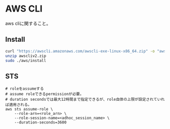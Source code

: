 # AWS CLI

aws cliに関すること。

## Install

```sh
curl "https://awscli.amazonaws.com/awscli-exe-linux-x86_64.zip" -o "awscliv2.zip"
unzip awscliv2.zip
sudo ./aws/install

```

## STS

```shlell
# roleをassumeする
# assume roleできるpermissionが必要。
# duration secondsでは最大12時間まで指定できるが、role自体の上限が設定されていれば適用される。
aws sts assume-role \
    --role-arn=<role_arn> \
    --role-session-name=<adhoc_session_name> \
    --duration-seconds=3600
```
